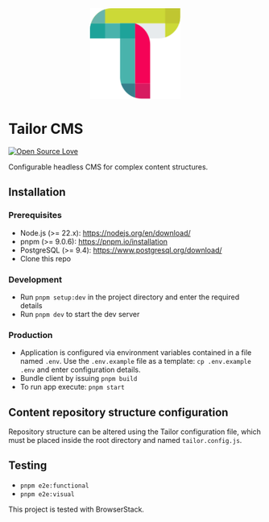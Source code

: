 <div align="center">
  <img width="180" src="./apps/frontend/public/img/default-logo-compact.svg">
</div>

# Tailor CMS

[![Open Source
Love](https://badgen.net/badge/Open%20Source/%E2%9D%A4/3eaf8e)](https://github.com/ellerbrock/open-source-badge/)

Configurable headless CMS for complex content structures.

## Installation

### Prerequisites

- Node.js (>= 22.x): https://nodejs.org/en/download/
- pnpm (>= 9.0.6): https://pnpm.io/installation
- PostgreSQL (>= 9.4): https://www.postgresql.org/download/
- Clone this repo

### Development

- Run `pnpm setup:dev` in the project directory and enter the required details
- Run `pnpm dev` to start the dev server

### Production

- Application is configured via environment variables contained in a
  file named `.env`. Use the `.env.example` file as a template: 
  `cp .env.example .env` and enter configuration details.
- Bundle client by issuing `pnpm build`
- To run app execute: `pnpm start`

## Content repository structure configuration

Repository structure can be altered using the Tailor configuration file, 
which must be placed inside the root directory and named `tailor.config.js`.

## Testing

- `pnpm e2e:functional`
- `pnpm e2e:visual`

This project is tested with BrowserStack.
